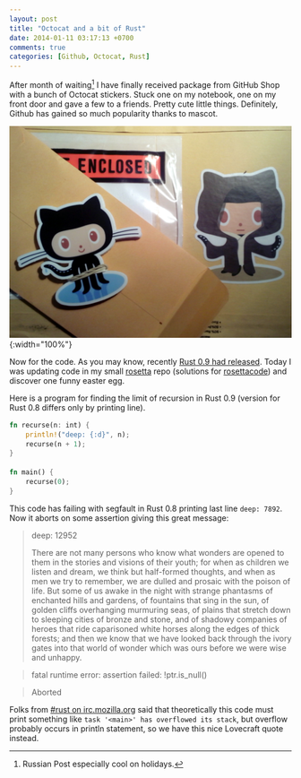 ```yaml
---
layout: post
title: "Octocat and a bit of Rust"
date: 2014-01-11 03:17:13 +0700
comments: true
categories: [Github, Octocat, Rust]
---
```

After month of waiting[^1] I have finally received package from GitHub Shop with
a bunch of Octocat stickers. Stuck one on my notebook, one on my front door and
gave a few to a friends. Pretty cute little things. Definitely, Github has gained
so much popularity thanks to mascot.

![Octocats](/assets/images/octocats.jpeg){:width="100%"}

Now for the code. As you may know, recently [Rust 0.9 had released](http://www.rust-lang.org/).
Today I was updating code in my small
[rosetta](https://github.com/JIghtuse/rosetta) repo (solutions for
[rosettacode](http://rosettacode.org/)) and discover one funny easter egg.

Here is a program for finding the limit of recursion in Rust 0.9 (version for
Rust 0.8 differs only by printing line).
```rust
fn recurse(n: int) {
    println!("deep: {:d}", n);
    recurse(n + 1);
}
 
fn main() {
    recurse(0);
}
```
This code has failing with segfault in Rust 0.8 printing last line `deep: 7892`.
Now it aborts on some assertion giving this great message:

>deep: 12952
>
>
>There are not many persons who know what wonders are opened to them in the
>stories and visions of their youth; for when as children we listen and dream,
>we think but half-formed thoughts, and when as men we try to remember, we are
>dulled and prosaic with the poison of life. But some of us awake in the night
>with strange phantasms of enchanted hills and gardens, of fountains that sing
>in the sun, of golden cliffs overhanging murmuring seas, of plains that stretch
>down to sleeping cities of bronze and stone, and of shadowy companies of heroes
>that ride caparisoned white horses along the edges of thick forests; and then
>we know that we have looked back through the ivory gates into that world of
>wonder which was ours before we were wise and unhappy.

>fatal runtime error:  assertion failed: !ptr.is_null()

>Aborted

Folks from [#rust on irc.mozilla.org](http://chat.mibbit.com/?server=irc.mozilla.org&channel=%23rust)
said that theoretically this code must print something like
`task '<main>' has overflowed its stack`, but overflow probably occurs in
println statement, so we have this nice Lovecraft quote instead.

[^1]: Russian Post especially cool on holidays.
